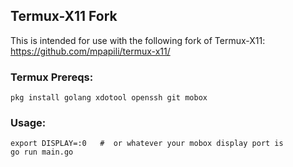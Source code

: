 ## Termux-X11 Fork
This is intended for use with the following fork of Termux-X11:
https://github.com/mpapili/termux-x11/


### Termux Prereqs:

```
pkg install golang xdotool openssh git mobox
```

### Usage:
```
export DISPLAY=:0   #  or whatever your mobox display port is
go run main.go
```
